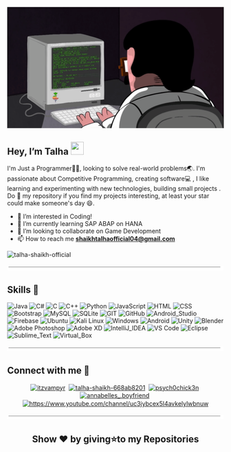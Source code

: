 <img src="https://raw.githubusercontent.com/codingknite/codingknite/main/programming.gif">

## Hey, I’m Talha <img src="https://raw.githubusercontent.com/MartinHeinz/MartinHeinz/master/wave.gif" height="30" width="30"> ##
I'm Just a Programmer👨‍💻, looking to solve real-world problems🌏. I'm passionate about Competitive Programming, creating software💻 , I like learning and experimenting with new technologies, building small projects . Do 🌟 my repository if you find my projects interesting, at least your star could make someone's day 😄.

- 👀 I’m interested in Coding!
- 🌱 I’m currently learning SAP ABAP on HANA
- 💞️ I’m looking to collaborate on Game Development
- 📫 How to reach me **shaikhtalhaofficial04@gmail.com**

<p align="left"> <img src="https://komarev.com/ghpvc/?username=talha-shaikh-official&label=Profile%20views&color=0e75b6&style=flat" alt="talha-shaikh-official" /> </p>

<img src="https://github.com/KKhushhalR2405/Bio/blob/master/border.gif" width="1100px" height="10px"></h2>

<h2 align="left">Skills 🚀</h2>

![Java](https://img.shields.io/badge/java-%23ED8B00.svg?style=for-the-badge&logo=java&logoColor=white)
![C#](https://img.shields.io/badge/c%23-%23239120.svg?style=for-the-badge&logo=c-sharp&logoColor=white)
![C](https://img.shields.io/badge/c-%2300599C.svg?style=for-the-badge&logo=c&logoColor=white)
![C++](https://img.shields.io/badge/c++-%2300599C.svg?style=for-the-badge&logo=c%2B%2B&logoColor=white)
![Python](https://img.shields.io/badge/python-%2314354C.svg?style=for-the-badge&logo=python&logoColor=white)
![JavaScript](https://img.shields.io/badge/javascript-%23323330.svg?style=for-the-badge&logo=javascript&logoColor=%23F7DF1E)
![HTML](https://img.shields.io/badge/html5-%3776AB.svg?style=for-the-badge&logo=html5&logoColor=white&color=E34F26)
![CSS](https://img.shields.io/badge/css3-%1572B6.svg?style=for-the-badge&logo=css3&logoColor=white&color=1572B6)
![Bootstrap](https://img.shields.io/badge/bootstrap-%3776AB.svg?style=for-the-badge&logo=bootstrap&logoColor=white&color=563D7C)
![MySQL](https://img.shields.io/badge/mysql-%4479A1.svg?style=for-the-badge&logo=mysql&logoColor=white&color=4479A1)
![SQLite](https://img.shields.io/badge/sqlite-%2307405e.svg?style=for-the-badge&logo=sqlite&logoColor=white)
![GIT](https://img.shields.io/badge/git-%3776AB.svg?style=for-the-badge&logo=git&logoColor=white&color=F05032)
![GitHub](https://img.shields.io/badge/github-%3776AB.svg?style=for-the-badge&logo=github&logoColor=white&color=black)
![Android_Studio](https://img.shields.io/badge/AndroidStudio-008678.svg?&style=for-the-badge&logo=android-studio&logoColor=white)
![Firebase](https://img.shields.io/badge/firebase-%23039BE5.svg?style=for-the-badge&logo=firebase)
![Ubuntu](https://img.shields.io/badge/Ubuntu-E95420?style=for-the-badge&logo=ubuntu&logoColor=white)
![Kali Linux](https://img.shields.io/badge/Kali_Linux-557C94?style=for-the-badge&logo=kali-linux&logoColor=white)
![Windows](https://img.shields.io/badge/Windows-0078D6?style=for-the-badge&logo=windows&logoColor=white)
![Android](https://img.shields.io/badge/Android-3DDC84?style=for-the-badge&logo=android&logoColor=white)
![Unity](https://img.shields.io/badge/unity-%23000000.svg?style=for-the-badge&logo=unity&logoColor=white)
![Blender](https://img.shields.io/badge/blender-%23F5792A.svg?style=for-the-badge&logo=blender&logoColor=white)
![Adobe Photoshop](https://img.shields.io/badge/adobephotoshop-%2331A8FF.svg?style=for-the-badge&logo=adobephotoshop&logoColor=white)
![Adobe XD](https://img.shields.io/badge/Adobe%20XD-470137?style=for-the-badge&logo=Adobe%20XD&logoColor=#FF61F6)
![IntelliJ_IDEA](https://img.shields.io/badge/IntelliJ_Idea-FF1493.svg?style=for-the-badge&logo=intellij-idea)
![VS Code](https://img.shields.io/badge/VS_Code-007ACC.svg?&style=for-the-badge&logo=visual-studio-code&logoColor=white)
![Eclipse](https://img.shields.io/badge/Eclipse-black.svg?style=for-the-badge&logo=Eclipse)
![Sublime_Text](https://img.shields.io/badge/Sublime_Text-696969.svg?&style=for-the-badge&logo=sublime-text)
![Virtual_Box](https://img.shields.io/badge/VirtualBox-4682B4.svg?style=for-the-badge&logo=VirtualBox)

<img src="https://github.com/KKhushhalR2405/Bio/blob/master/border.gif" width="1100px" height="10px"></h2>

<h2 align="left">Connect with me 🤝</h2>
<p align="center">
<a href="https://twitter.com/itzvampyr" target="blank"><img align="center" src="https://img.shields.io/badge/twitter-%231DA1F2.svg?style=for-the-badge&logo=Twitter&logoColor=white" alt="itzvampyr"/></a>&nbsp;
<a href="https://linkedin.com/in/talha-shaikh-668ab8201" target="blank"><img align="center" src="https://img.shields.io/badge/linkedin-%230077B5.svg?style=for-the-badge&logo=linkedin&logoColor=white" alt="talha-shaikh-668ab8201"/></a>&nbsp;
<a href="https://fb.com/psych0chick3n" target="blank"><img align="center" src="https://img.shields.io/badge/Facebook-%231877F2.svg?style=for-the-badge&logo=Facebook&logoColor=white" alt="psych0chick3n"/></a>&nbsp;
<a href="https://instagram.com/annabelles_.boyfriend" target="blank"><img align="center" src="https://img.shields.io/badge/Instagram-%23E4405F.svg?style=for-the-badge&logo=Instagram&logoColor=white" alt="annabelles_.boyfriend"/></a>&nbsp;
<a href="https://www.youtube.com/channel/UC3jybceX5l4AvKeLylWBNuw" target="blank"><img align="center" src="https://img.shields.io/badge/YouTube-%23FF0000.svg?style=for-the-badge&logo=YouTube&logoColor=white" alt="https://www.youtube.com/channel/uc3jybcex5l4avkelylwbnuw"/></a>
</p>

<img src="https://github.com/KKhushhalR2405/Bio/blob/master/border.gif" width="1100px" height="10px"></h2>

<h2 align="center">Show ❤ by giving⭐to my Repositories</h2>
